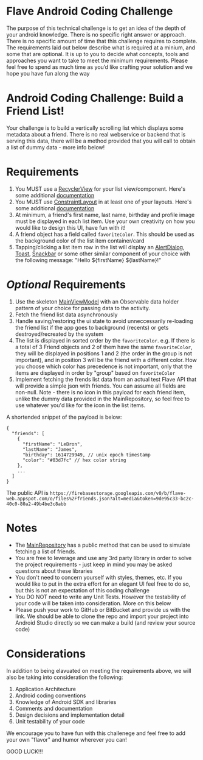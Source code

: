 # Flave Android Coding Challenge


The purpose of this technical challenge is to get an idea of the depth of your android knowledge. There is no specific right answer or approach. There is no specific amount of time that this challenge requires to complete. The requirements laid out below describe what is required at a minium, and some that are optional. It is up to you to decide what concepts, tools and approaches you want to take to meet the minimum requirements. Please feel free to spend as much time as you’d like crafting your solution and we hope you have fun along the way

# Android Coding Challenge: Build a Friend List!

Your challenge is to build a vertically scrolling list which displays some metadata about a friend. There is no real webservice or backend that is serving this data, there will be a method provided that you will call to obtain a list of dummy data - more info below!

# Requirements

1. You MUST use a [RecyclerView](https://developer.android.com/reference/kotlin/androidx/recyclerview/widget/RecyclerView) for your list view/component. Here's some additional [documentation](https://developer.android.com/guide/topics/ui/layout/recyclerview)
2. You MUST use [ConstraintLayout](https://developer.android.com/reference/androidx/constraintlayout/widget/ConstraintLayout) in at least one of your layouts. Here's some additional [documentation](https://developer.android.com/training/constraint-layout)
3. At minimum, a friend's first name, last name, birthday and profile image must be displayed in each list item. Use your own creativity on how you would like to design this UI, have fun with it!
4. A friend object has a field called `favoriteColor`. This should be used as the background color of the list item container/card
5. Tapping/clicking a list item row in the list will display an [AlertDialog](https://developer.android.com/reference/android/app/AlertDialog), [Toast](https://developer.android.com/reference/android/widget/Toast), [Snackbar](https://developer.android.com/reference/com/google/android/material/snackbar/Snackbar) or some other similar component of your choice with the following message: "Hello ${firstName} ${lastName}!"

# *Optional* Requirements

1. Use the skeleton [MainViewModel](https://github.com/flaveapp/flave-android-challenge/blob/main/app/src/main/java/com/flaveapp/friendslist/MainViewModel.kt) with an Observable data holder pattern of your choice for passing data to the activity. 
2. Fetch the friend list data asynchronously
3. Handle saving/restoring the ui state to avoid unneccessarily re-loading the friend list if the app goes to background (recents) or gets destroyed/recreated by the system 
4. The list is displayed in sorted order by the `favoriteColor`. e.g. If there is a total of 3 Friend objects and 2 of them have the same `favoriteColor`, they will be displayed in positions 1 and 2 (the order in the group is not important), and in position 3 will be the friend with a different color. How you choose which color has precedence is not important, only that the items are displayed in order by "group" based on `favoriteColor`
5. Implement fetching the frends list data from an actual test Flave API that will provide a simple json with friends. You can assume all fields are non-null. Note - there is no icon in this payload for each friend item, unlike the dummy data provided in the MainRepository, so feel free to use whatever you'd like for the icon in the list items.

A shortended snippet of the payload is below:

```
{
  "friends": [
    {
      "firstName": "LeBron",
      "lastName": "James",
      "birthday": 1614729949, // unix epoch timestamp
      "color": "#03d7fc" // hex color string
    },
    ...
  ]
}
```
The public API is `https://firebasestorage.googleapis.com/v0/b/flave-web.appspot.com/o/files%2Ffriends.json?alt=media&token=9de95c33-bc2c-40c0-80a2-49b4be3c8abb`

# Notes

* The [MainRepository](https://github.com/flaveapp/flave-android-challenge/blob/main/app/src/main/java/com/flaveapp/friendslist/MainRepository.kt) has a public method that can be used to simulate fetching a list of friends. 
* You are free to leverage and use any 3rd party library in order to solve the project requirements - just keep in mind you may be asked questions about these libraries
* You don't need to concern yourself with styles, themes, etc. If you would like to put in the extra effort for an elegant UI feel free to do so, but this is not an expectation of this coding challenge
* You DO NOT need to write any Unit Tests. However the testability of your code will be taken into consideration. More on this below
* Please push your work to GitHub or BitBucket and provide us with the link. We should be able to clone the repo and import your project into Android Studio directly so we can make a build (and review your source code)

# Considerations

In addition to being elavuated on meeting the requirements above, we will also be taking into consideration the following:

1. Application Architecture
2. Android coding conventions
3. Knowledge of Android SDK and libraries
4. Comments and documentation
5. Design decisions and implementation detail
6. Unit testability of your code

We encourage you to have fun with this challenege and feel free to add your own "flavor" and humor wherever you can!

GOOD LUCK!!!
